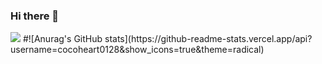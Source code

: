 ### Hi there 👋

<img src="https://capsule-render.vercel.app/api?type=Waving&color=EF2D5E&height=150&section=footer&text=kexin's%20space&fontSize=60&fontColor=d6ace6" />
#![Anurag's GitHub stats](https://github-readme-stats.vercel.app/api?username=cocoheart0128&show_icons=true&theme=radical)
<!--
**cocoheart0128/cocoheart0128** is a ✨ _special_ ✨ repository because its `README.md` (this file) appears on your GitHub profile.

Here are some ideas to get you started:

- 🔭 I’m currently working on ...
- 🌱 I’m currently learning ...
- 👯 I’m looking to collaborate on ...
- 🤔 I’m looking for help with ...
- 💬 Ask me about ...
- 📫 How to reach me: ...
- 😄 Pronouns: ...
- ⚡ Fun fact: ...
-->
